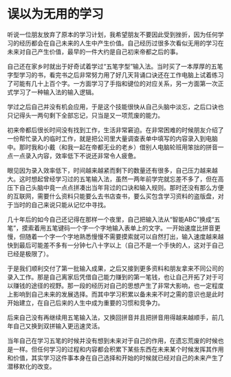 # 误以为无用的学习


听说一位朋友放弃了原本的学习计划，我希望朋友不要因此受到挫折，因为任何学习的经历都会在自己未来的人生中产生价值。自己经历过很多次看似无用的学习在未来对自己产生价值，最早的一件大约是自己初来帝都之后的事。

自己还在家乡时就出于好奇试着学过“五笔字型”输入法。当时买了一本厚厚的五笔字型学习的书，看完书之后非常努力用了好几天背诵口诀还在工作电脑上试着练习了可能有几十上百个字。一方面学习了手指和键位的对应关系，另一方面第一次正式学习了一种输入法的输入逻辑。

学过之后自己并没有机会应用，于是这个技能很快从自己头脑中淡忘，之后口诀也只记得头一两句剩下全部忘记，只当是又一项荒废的能力。

初来帝都后很长时间没有找到工作，生活非常窘迫。在非常困难的时候朋友介绍了一份帮忙录入的临时工作，就是把公司里大量调查表单中填写的内容录入到电脑中。那时我和小戴（和我一起在帝都无业的老乡）借别人电脑轮班用笨拙的拼音一点一点录入内容，效率低下不说还非常令人疲惫。

眼见因为录入效率低下，时间越来越紧而剩下的数量还有很多，自己压力越来越大。这时想起曾经学习过的五笔输入法，虽然一两年前学完就忘差不多了，但在高压下自己头脑中竟一点点拼凑出当年背过的口诀和输入规则。那时还没有那么方便的互联网，需要什么资料只能要么去书店查书，要么买包含学习资料的盗版盘，对于当时的自己来说只能从记忆中寻找。

几十年后的如今自己还记得在那样一个夜里，自己把输入法从“智能ABC”换成“五笔”，摸索着用五笔键码一个字一个字地输入表单上的文字。一开始速度比拼音更慢，但随着一个字一个字地熟悉慢慢不需要摸索就可以自然打出，输入速度越来越快到最后可能差不多有一分钟七八十字以上（自己不是一个手快的人，这对于自己已经是极限了）。

于是我们顺利交付了第一批输入成果，之后又接到更多资料和朋友拿来不同公司的录入工作。那是自己离家后凭借自己能力赚到的第一笔钱，也让自己开拓了对于可以赚钱的途径的视野。那一段的经历对自己的思想产生了非常大影响，也一定程度上影响到自己未来的发展选择。而其中学习积累以备未来不时之需的意识也是此时开始建立，在自己后来的人生中成为重要的习惯和竞争力。

后来自己没有再继续用五笔输入法，又换回拼音并且把拼音用得越来越顺手，前几年自己又换到双拼输入更迅速灵活。

当年自己在学习五笔的时候并没有想到未来对于自己的作用，在遗忘荒废的时候也是一样。但任何学习的过程和内容都会积累下某些东西在未来某个时候发挥其作用和价值，其实学习这件事本身在自己选择和开始的时候就已经对自己的未来产生了潜移默化的改变。
